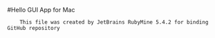 #Hello GUI App for Mac

        This file was created by JetBrains RubyMine 5.4.2 for binding GitHub repository